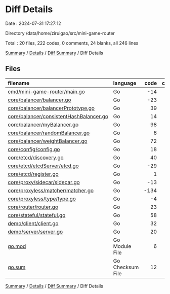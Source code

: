 # Diff Details

Date : 2024-07-31 17:27:12

Directory /data/home/ziruigao/src/mini-game-router

Total : 20 files,  222 codes, 0 comments, 24 blanks, all 246 lines

[Summary](results.md) / [Details](details.md) / [Diff Summary](diff.md) / Diff Details

## Files
| filename | language | code | comment | blank | total |
| :--- | :--- | ---: | ---: | ---: | ---: |
| [cmd/mini-game-router/main.go](/cmd/mini-game-router/main.go) | Go | -14 | 0 | 0 | -14 |
| [core/balancer/balancer.go](/core/balancer/balancer.go) | Go | -23 | 0 | -5 | -28 |
| [core/balancer/balancerPrototype.go](/core/balancer/balancerPrototype.go) | Go | 39 | 0 | 6 | 45 |
| [core/balancer/consistentHashBalancer.go](/core/balancer/consistentHashBalancer.go) | Go | 14 | 0 | 2 | 16 |
| [core/balancer/myBalancer.go](/core/balancer/myBalancer.go) | Go | 98 | 0 | 14 | 112 |
| [core/balancer/randomBalancer.go](/core/balancer/randomBalancer.go) | Go | 6 | 0 | 2 | 8 |
| [core/balancer/weightBalancer.go](/core/balancer/weightBalancer.go) | Go | 72 | 0 | 19 | 91 |
| [core/config/config.go](/core/config/config.go) | Go | 18 | 0 | 3 | 21 |
| [core/etcd/discovery.go](/core/etcd/discovery.go) | Go | 40 | 0 | 8 | 48 |
| [core/etcd/etcdServer/etcd.go](/core/etcd/etcdServer/etcd.go) | Go | -29 | 0 | -6 | -35 |
| [core/etcd/register.go](/core/etcd/register.go) | Go | 1 | 0 | 0 | 1 |
| [core/proxy/sidecar/sidecar.go](/core/proxy/sidecar/sidecar.go) | Go | -13 | 0 | -1 | -14 |
| [core/proxyless/matcher/matcher.go](/core/proxyless/matcher/matcher.go) | Go | -134 | 0 | -37 | -171 |
| [core/proxyless/type/type.go](/core/proxyless/type/type.go) | Go | -4 | 0 | -2 | -6 |
| [core/router/router.go](/core/router/router.go) | Go | 23 | 0 | 2 | 25 |
| [core/stateful/stateful.go](/core/stateful/stateful.go) | Go | 58 | 0 | 11 | 69 |
| [demo/client/client.go](/demo/client/client.go) | Go | 32 | 0 | 4 | 36 |
| [demo/server/server.go](/demo/server/server.go) | Go | 20 | 0 | 4 | 24 |
| [go.mod](/go.mod) | Go Module File | 6 | 0 | 0 | 6 |
| [go.sum](/go.sum) | Go Checksum File | 12 | 0 | 0 | 12 |

[Summary](results.md) / [Details](details.md) / [Diff Summary](diff.md) / Diff Details